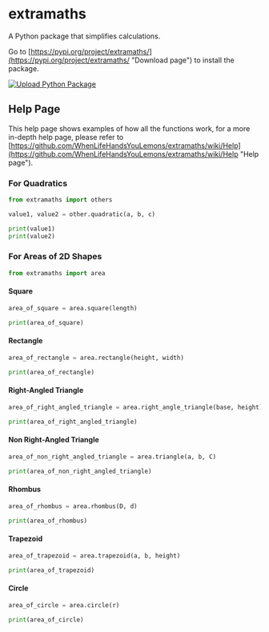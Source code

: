 # extramaths

A Python package that simplifies calculations.

Go to [https://pypi.org/project/extramaths/](https://pypi.org/project/extramaths/ "Download page") to install the package.

[![Upload Python Package](https://github.com/WhenLifeHandsYouLemons/extramaths/actions/workflows/python-publish.yml/badge.svg)](https://github.com/WhenLifeHandsYouLemons/extramaths/actions/workflows/python-publish.yml)

## Help Page

This help page shows examples of how all the functions work, for a more in-depth help page, please refer to [https://github.com/WhenLifeHandsYouLemons/extramaths/wiki/Help](https://github.com/WhenLifeHandsYouLemons/extramaths/wiki/Help "Help page").

### For Quadratics

```python
from extramaths import others
```

```python
value1, value2 = other.quadratic(a, b, c)

print(value1)
print(value2)
```

### For Areas of 2D Shapes

```python
from extramaths import area
```

#### Square

```python
area_of_square = area.square(length)

print(area_of_square)
```

#### Rectangle

```python
area_of_rectangle = area.rectangle(height, width)

print(area_of_rectangle)
```

#### Right-Angled Triangle

```python
area_of_right_angled_triangle = area.right_angle_triangle(base, height)

print(area_of_right_angled_triangle)
```

#### Non Right-Angled Triangle

```python
area_of_non_right_angled_triangle = area.triangle(a, b, C)

print(area_of_non_right_angled_triangle)
```

#### Rhombus

```python
area_of_rhombus = area.rhombus(D, d)

print(area_of_rhombus)
```

#### Trapezoid

```python
area_of_trapezoid = area.trapezoid(a, b, height)

print(area_of_trapezoid)
```

#### Circle

```python
area_of_circle = area.circle(r)

print(area_of_circle)
```
